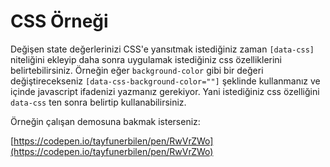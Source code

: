 # CSS Örneği

Değişen state değerlerinizi CSS'e yansıtmak istediğiniz zaman `[data-css]` niteliğini ekleyip daha sonra uygulamak istediğiniz css özelliklerini belirtebilirsiniz. Örneğin eğer `background-color` gibi bir değeri değiştirecekseniz `[data-css-background-color=""]` şeklinde kullanmanız ve içinde javascript ifadenizi yazmanız gerekiyor. Yani istediğiniz css özelliğini `data-css` ten sonra belirtip kullanabilirsiniz.

Örneğin çalışan demosuna bakmak isterseniz:

[https://codepen.io/tayfunerbilen/pen/RwVrZWo](https://codepen.io/tayfunerbilen/pen/RwVrZWo)
